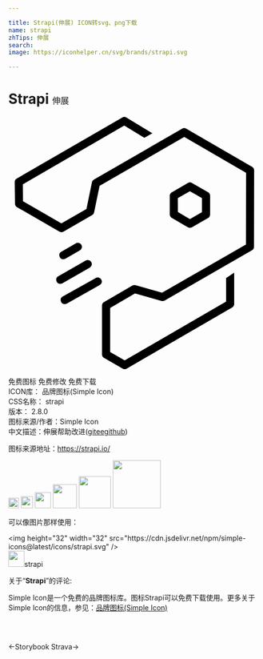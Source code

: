 ```yaml
---

title: Strapi(伸展) ICON转svg、png下载
name: strapi
zhTips: 伸展
search: 
image: https://iconhelper.cn/svg/brands/strapi.svg

---
```


# Strapi  <small style="font-size: 60%;font-weight: 100">伸展</small>

<div id="svg" class="svg-wrap">
<svg role="img" viewBox="0 0 24 24" xmlns="http://www.w3.org/2000/svg"><title>Strapi icon</title><path d="M17.295 10.554a.388.388 0 01-.195-.053l-1.527-.894a.39.39 0 01-.192-.334V7.508a.387.387 0 01.193-.335l1.534-.886a.384.384 0 01.385 0l1.538.88a.388.388 0 01.195.336v1.78a.387.387 0 01-.192.335l-1.535.885a.382.382 0 01-.204.05zm-1.14-1.503l1.146.67 1.148-.663V7.725l-1.15-.659-1.15.665zM5.252 13.545a.387.387 0 01-.194-.727l1.344-.774a.387.387 0 11.386.668l-1.344.777a.384.384 0 01-.192.056zm-.292 2.341a.385.385 0 01-.19-.727l2.578-1.477a.387.387 0 11.384.67l-2.585 1.483a.384.384 0 01-.186.05zm.417 1.926a.387.387 0 01-.19-.727l3.117-1.744a.387.387 0 11.378.673l-3.11 1.744a.38.38 0 01-.195.054zM12.956 1.99L11.043.827 1.375 6.421l.019 1.599 3.657 2.11L7.44 8.764l.522-2.541a.392.392 0 01.186-.258l8.414-4.845a.391.391 0 01.387 0l6.278 3.635a.382.382 0 01.194.334l-.012 7.268a.387.387 0 01-.195.335l-8.324 4.78a.388.388 0 01-.298.037l-2.526-.714-2.368 1.378v4.197l1.385.8 9.667-5.593v-2.248l.77-.503v2.972a.385.385 0 01-.191.336l-10.052 5.815a.384.384 0 01-.387 0L9.116 22.93a.385.385 0 01-.194-.334v-4.642a.385.385 0 01.192-.333l2.702-1.572a.385.385 0 01.3-.038l2.532.716 7.995-4.587.012-6.82-5.893-3.41-8.07 4.652-.526 2.528a.387.387 0 01-.187.257l-2.727 1.569a.388.388 0 01-.386 0L.826 8.59a.387.387 0 01-.194-.33L.6 6.207a.385.385 0 01.192-.338L10.854.054a.387.387 0 01.394 0l2.471 1.502z"/></svg>
</div>
<detail full-name='strapi'></detail>

<div class="detail-page">
<p>
<span><span class="badge-success badge">免费图标</span> <span class="badge-success badge">免费修改</span>  <span class="badge-success badge">免费下载</span> </span>
<br/>
<span>
ICON库：
<span class="badge-secondary badge">品牌图标(Simple Icon)</span> 
</span>
<br/>
<span>
CSS名称：
<span class="badge-secondary badge">strapi</span> 
</span>

<br/>
<span>
版本：
<span class="badge-secondary badge">2.8.0</span> 
</span>
<br/>
<span>图标来源/作者：<span class="badge-light badge">Simple Icon</span></span> 
<br/>
<span class="zh-detail">中文描述：<span class="badge-primary badge">伸展</span><span class="help-link"><span>帮助改进</span>(<a href="https://gitee.com/liuwave/icon-helper/edit/master/json/brands/strapi.json" target="_blank" rel="noopener noreferrer">gitee</a><a href="https://github.com/liuwave/icon-helper/edit/master/json/brands/strapi.json" target="_blank" rel="noopener noreferrer">github</a></span>)</span><br/>
</p>
</div><div class="description description alert alert-light"><p>图标来源地址：<a href="https://strapi.io/" target="_blank" rel="noopener noreferrer">https://strapi.io/</a></p></div>
<div class="alert alert-dark">
<img height="21" width="21" src="https://cdn.jsdelivr.net/npm/simple-icons@latest/icons/strapi.svg" />
<img height="24" width="24" src="https://cdn.jsdelivr.net/npm/simple-icons@latest/icons/strapi.svg" />
<img height="32" width="32" src="https://cdn.jsdelivr.net/npm/simple-icons@latest/icons/strapi.svg" />
<img height="48" width="48" src="https://cdn.jsdelivr.net/npm/simple-icons@latest/icons/strapi.svg" />
<img height="64" width="64" src="https://cdn.jsdelivr.net/npm/simple-icons@latest/icons/strapi.svg" />
<img height="96" width="96" src="https://cdn.jsdelivr.net/npm/simple-icons@latest/icons/strapi.svg" />

</div>
<div>
  <p>可以像图片那样使用：    
  </p>
  <div class="alert alert-primary" style="font-size: 14px">
    &lt;img height="32" width="32" src="https://cdn.jsdelivr.net/npm/simple-icons@latest/icons/strapi.svg" /&gt;
    <copy-btn content='<img height="32" width="32" src="https://cdn.jsdelivr.net/npm/simple-icons@latest/icons/strapi.svg" />'></copy-btn>
  </div>
  <div class="alert alert-secondary">
    <img height="32" width="32" src="https://cdn.jsdelivr.net/npm/simple-icons@latest/icons/strapi.svg" />strapi
    <copy-btn content="strapi" btn-title="复制图标名称"></copy-btn>
  </div>
</div>
<div class="icon-detail__container">
<p>关于“<b>Strapi</b>”的评论:</p>
</div>
<Vssue title="关于“Strapi”的评论" />
<div><p>Simple Icon是一个免费的品牌图标库。图标Strapi可以免费下载使用。更多关于  Simple Icon的信息，参见：<a target="_blank" href="https://iconhelper.cn/brands.html">品牌图标(Simple Icon)</a>
</p></div>


<div style="padding:2rem 0 " class="page-nav"><p class="inner"><span class="prev">←<router-link to="/icon/storybook.html">Storybook</router-link></span> <span class="next"><router-link to="/icon/strava.html">Strava</router-link>→</span></p></div>
